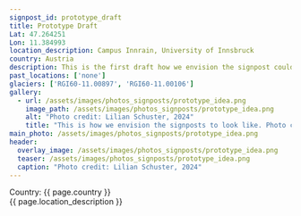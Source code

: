 ```yaml
---
signpost_id: prototype_draft
title: Prototype Draft
Lat: 47.264251
Lon: 11.384993
location_description: Campus Innrain, University of Innsbruck
country: Austria
description: This is the first draft how we envision the signpost could look like. It was drafted by Lilian, after an idea of Wolfgang.
past_locations: ['none']
glaciers: ['RGI60-11.00897', 'RGI60-11.00106']
gallery:
  - url: /assets/images/photos_signposts/prototype_idea.png
    image_path: /assets/images/photos_signposts/prototype_idea.png
    alt: "Photo credit: Lilian Schuster, 2024"
    title: "This is how we envision the signposts to look like. Photo credit: Lilian Schuster, 2024"
main_photo: /assets/images/photos_signposts/prototype_idea.png
header:
  overlay_image: /assets/images/photos_signposts/prototype_idea.png
  teaser: /assets/images/photos_signposts/prototype_idea.png
  caption: "Photo credit: Lilian Schuster, 2024"
---
```

Country: {{ page.country }}  <br>{{ page.location_description }}
